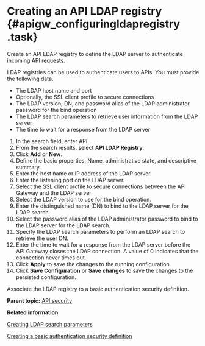 # Creating an API LDAP registry {#apigw_configuringldapregistry .task}

Create an API LDAP registry to define the LDAP server to authenticate incoming API requests.

LDAP registries can be used to authenticate users to APIs. You must provide the following data.

-   The LDAP host name and port
-   Optionally, the SSL client profile to secure connections
-   The LDAP version, DN, and password alias of the LDAP administrator password for the bind operation
-   The LDAP search parameters to retrieve user information from the LDAP server
-   The time to wait for a response from the LDAP server

1.   In the search field, enter API. 
2.   From the search results, select **API LDAP Registry**. 
3.   Click **Add** or **New**. 
4.   Define the basic properties: Name, administrative state, and descriptive summary. 
5.   Enter the host name or IP address of the LDAP server. 
6.   Enter the listening port on the LDAP server. 
7.   Select the SSL client profile to secure connections between the API Gateway and the LDAP server. 
8.   Select the LDAP version to use for the bind operation. 
9.   Enter the distinguished name \(DN\) to bind to the LDAP server for the LDAP search. 
10.  Select the password alias of the LDAP administrator password to bind to the LDAP server for the LDAP search. 
11.  Specify the LDAP search parameters to perform an LDAP search to retrieve the user DN. 
12.  Enter the time to wait for a response from the LDAP server before the API Gateway closes the LDAP connection. A value of 0 indicates that the connection never times out.
13.  Click **Apply** to save the changes to the running configuration. 
14.  Click **Save Configuration** or **Save changes** to save the changes to the persisted configuration. 

Associate the LDAP registry to a basic authentication security definition.

**Parent topic:** [API security](apigw_securitydefinitions.md)

**Related information**  


[Creating LDAP search parameters](ldapsearchparameters.html)

[Creating a basic authentication security definition](apigw_securitydefinitions_basicauth.md)

